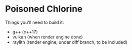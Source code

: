 # Poisoned Chlorine 

Things you'll need to build it:
- g++ (c++17)
- vulkan (when render engine done)
- raylith (render engine, under diff branch, to be included)
